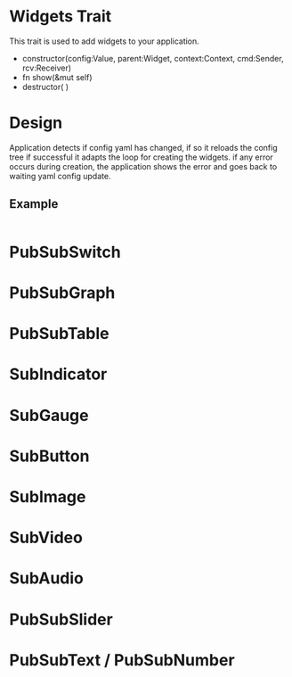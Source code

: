 Widgets Trait
=============
This trait is used to add widgets to your application.
- constructor(config:Value, parent:Widget, context:Context, cmd:Sender<PubSubCmd>, rcv:Receiver<PubSubMsg>)
- fn show(&mut self)
- destructor(  )
# Design
Application detects if config yaml has changed, if so it reloads the config tree
if successful it adapts the loop for creating the widgets.
if any error occurs during creation, the application shows the error and goes back to waiting yaml config update.
## Example
```rust
```
# PubSubSwitch
# PubSubGraph
# PubSubTable
# SubIndicator
# SubGauge
# SubButton
# SubImage
# SubVideo
# SubAudio
# PubSubSlider
# PubSubText / PubSubNumber 
